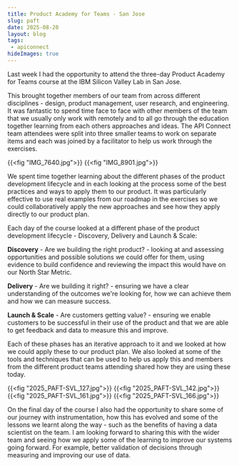 ```yaml
---
title: Product Academy for Teams - San Jose
slug: paft
date: 2025-08-20
layout: blog
tags:
 - apiconnect
hideImages: true
---
```


Last week I had the opportunity to attend the three-day Product Academy for Teams course at the IBM Silicon Valley Lab in San Jose. 

This brought together members of our team from across different disciplines - design, product management, user research, and engineering. It was fantastic to spend time face to face with other members of the team that we usually only work with remotely and to all go through the education together learning from each others approaches and ideas. The API Connect team attendees were split into three smaller teams to work on separate items and each was joined by a facilitator to help us work through the exercises. 

{{<fig "IMG_7640.jpg">}}
{{<fig "IMG_8901.jpg">}}

We spent time together learning about the different phases of the product development lifecycle and in each looking at the process some of the best practices and ways to apply them to our product. It was particularly effective to use real examples from our roadmap in the exercises so we could collaboratively apply the new approaches and see how they apply directly to our product plan. 

Each day of the course looked at a different phase of the product development lifecycle - Discovery, Delivery and Launch & Scale:

**Discovery** - Are we building the right product? - looking at and assessing opportunities and possible solutions we could offer for them, using evidence to build confidence and reviewing the impact this would have on our North Star Metric.

**Delivery** - Are we building it right? - ensuring we have a clear understanding of the outcomes we're looking for, how we can achieve them and how we can measure success.

**Launch & Scale** - Are customers getting value? - ensuring we enable customers to be successful in their use of the product and that we are able to get feedback and data to measure this and improve.

Each of these phases has an iterative approach to it and we looked at how we could apply these to our product plan. We also looked at some of the tools and techniques that can be used to help us apply this and members from the different product teams attending shared how they are using these today.

{{<fig "2025_PAFT-SVL_127.jpg">}}
{{<fig "2025_PAFT-SVL_142.jpg">}}
{{<fig "2025_PAFT-SVL_161.jpg">}}
{{<fig "2025_PAFT-SVL_166.jpg">}}

On the final day of the course I also had the opportunity to share some of our journey with instrumentation, how this has evolved and some of the lessons we learnt along the way - such as the benefits of having a data scientist on the team. I am looking forward to sharing this with the wider team and seeing how we apply some of the learning to improve our systems going forward. For example, better validation of decisions through measuring and improving our use of data. 